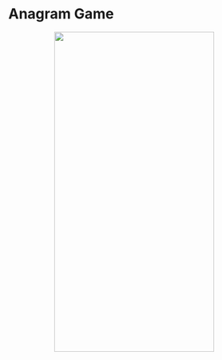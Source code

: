 # Anagram Game
<p align="center">
<img src="https://github.com/odainmair/anagramgame/blob/master/Angram.gif" width="320" height="640">
</p>
